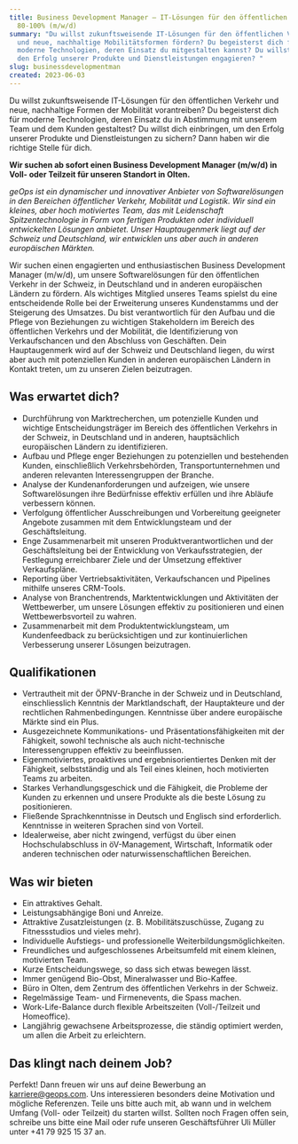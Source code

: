 ```yaml
---
title: Business Development Manager – IT-Lösungen für den öffentlichen Verkehr
  80-100% (m/w/d)
summary: "Du willst zukunftsweisende IT-Lösungen für den öffentlichen Verkehr
  und neue, nachhaltige Mobilitätsformen fördern? Du begeisterst dich für
  moderne Technologien, deren Einsatz du mitgestalten kannst? Du willst dich für
  den Erfolg unserer Produkte und Dienstleistungen engagieren? "
slug: businessdevelopmentman
created: 2023-06-03
---
```

Du willst zukunftsweisende IT-Lösungen für den öffentlichen Verkehr und neue, nachhaltige Formen der Mobilität vorantreiben? Du begeisterst dich für moderne Technologien, deren Einsatz du in Abstimmung mit unserem Team und dem Kunden gestaltest? Du willst dich einbringen, um den Erfolg unserer Produkte und Dienstleistungen zu sichern? Dann haben wir die richtige Stelle für dich.

**Wir suchen ab sofort einen Business Development Manager (m/w/d) in Voll- oder Teilzeit für unseren Standort in Olten.**

*geOps ist ein dynamischer und innovativer Anbieter von Softwarelösungen in den Bereichen öffentlicher Verkehr, Mobilität und Logistik. Wir sind ein kleines, aber hoch motiviertes Team, das mit Leidenschaft Spitzentechnologie in Form von fertigen Produkten oder individuell entwickelten Lösungen anbietet. Unser Hauptaugenmerk liegt auf der Schweiz und Deutschland, wir entwicklen uns aber auch in anderen europäischen Märkten.*

Wir suchen einen engagierten und enthusiastischen Business Development Manager (m/w/d), um unsere Softwarelösungen für den öffentlichen Verkehr in der Schweiz, in Deutschland und in anderen europäischen Ländern zu fördern. Als wichtiges Mitglied unseres Teams spielst du eine entscheidende Rolle bei der Erweiterung unseres Kundenstamms und der Steigerung des Umsatzes. Du bist verantwortlich für den Aufbau und die Pflege von Beziehungen zu wichtigen Stakeholdern im Bereich des öffentlichen Verkehrs und der Mobilität, die Identifizierung von Verkaufschancen und den Abschluss von Geschäften. Dein Hauptaugenmerk wird auf der Schweiz und Deutschland liegen, du wirst aber auch mit potenziellen Kunden in anderen europäischen Ländern in Kontakt treten, um zu unseren Zielen beizutragen.

## Was erwartet dich?

* Durchführung von Marktrecherchen, um potenzielle Kunden und wichtige Entscheidungsträger im Bereich des öffentlichen Verkehrs in der Schweiz, in Deutschland und in anderen, hauptsächlich europäischen Ländern zu identifizieren.
* Aufbau und Pflege enger Beziehungen zu potenziellen und bestehenden Kunden, einschließlich Verkehrsbehörden, Transportunternehmen und anderen relevanten Interessengruppen der Branche.
* Analyse der Kundenanforderungen und aufzeigen, wie unsere Softwarelösungen ihre Bedürfnisse effektiv erfüllen und ihre Abläufe verbessern können.
* Verfolgung öffentlicher Ausschreibungen und Vorbereitung geeigneter Angebote zusammen mit dem Entwicklungsteam und der Geschäftsleitung.
* Enge Zusammenarbeit mit unseren Produktverantwortlichen und der Geschäftsleitung bei der Entwicklung von Verkaufsstrategien, der Festlegung erreichbarer Ziele und der Umsetzung effektiver Verkaufspläne.
* Reporting über Vertriebsaktivitäten, Verkaufschancen und Pipelines mithilfe unseres CRM-Tools.
* Analyse von Branchentrends, Marktentwicklungen und Aktivitäten der Wettbewerber, um unsere Lösungen effektiv zu positionieren und einen Wettbewerbsvorteil zu wahren.
* Zusammenarbeit mit dem Produktentwicklungsteam, um Kundenfeedback zu berücksichtigen und zur kontinuierlichen Verbesserung unserer Lösungen beizutragen.

## Qualifikationen

* Vertrautheit mit der ÖPNV-Branche in der Schweiz und in Deutschland, einschliesslich Kenntnis der Marktlandschaft, der Hauptakteure und der rechtlichen Rahmenbedingungen. Kenntnisse über andere europäische Märkte sind ein Plus.
* Ausgezeichnete Kommunikations- und Präsentationsfähigkeiten mit der Fähigkeit, sowohl technische als auch nicht-technische Interessengruppen effektiv zu beeinflussen.
* Eigenmotiviertes, proaktives und ergebnisorientiertes Denken mit der Fähigkeit, selbstständig und als Teil eines kleinen, hoch motivierten Teams zu arbeiten.
* Starkes Verhandlungsgeschick und die Fähigkeit, die Probleme der Kunden zu erkennen und unsere Produkte als die beste Lösung zu positionieren.
* Fließende Sprachkenntnisse in Deutsch und Englisch sind erforderlich. Kenntnisse in weiteren Sprachen sind von Vorteil.
* Idealerweise, aber nicht zwingend, verfügst du über einen Hochschulabschluss in öV-Management, Wirtschaft, Informatik oder anderen technischen oder naturwissenschaftlichen Bereichen. 

## Was wir bieten

* Ein attraktives Gehalt.
* Leistungsabhängige Boni und Anreize.
* Attraktive Zusatzleistungen (z. B. Mobilitätszuschüsse, Zugang zu Fitnessstudios und vieles mehr).
* Individuelle Aufstiegs- und professionelle Weiterbildungsmöglichkeiten.
* Freundliches und aufgeschlossenes Arbeitsumfeld mit einem kleinen, motivierten Team.
* Kurze Entscheidungswege, so dass sich etwas bewegen lässt.
* Immer genügend Bio-Obst, Mineralwasser und Bio-Kaffee.
* Büro in Olten, dem Zentrum des öffentlichen Verkehrs in der Schweiz.
* Regelmässige Team- und Firmenevents, die Spass machen.
* Work-Life-Balance durch flexible Arbeitszeiten (Voll-/Teilzeit und Homeoffice).
* Langjährig gewachsene Arbeitsprozesse, die ständig optimiert werden, um allen die Arbeit zu erleichtern.

## Das klingt nach deinem Job?

Perfekt! Dann freuen wir uns auf deine Bewerbung an [karriere@geops.com](mailto:karriere@geops.com). Uns interessieren besonders deine Motivation und mögliche Referenzen. Teile uns bitte auch mit, ab wann und in welchem Umfang (Voll- oder Teilzeit) du starten willst. Sollten noch Fragen offen sein, schreibe uns bitte eine Mail oder rufe unseren Geschäftsführer Uli Müller unter +41 79 925 15 37 an.